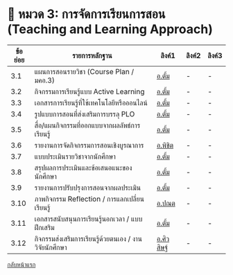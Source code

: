 # 📘 หมวด 3: การจัดการเรียนการสอน (Teaching and Learning Approach)

| ข้อย่อย | รายการหลักฐาน                                             | ลิงค์1     | ลิงค์2 | ลิงค์3     |
|---------|--------------------------------------------------------------|--------------------------|--------------------|------------------|
| 3.1   | แผนการสอนรายวิชา (Course Plan / มคอ.3)                     | [อ.ตั้ม](https://lms.rmutl.ac.th/teacher/tqf5_checker/check_step1/27453953985742363) | -                  | -                |
| 3.2   | กิจกรรมการเรียนรู้แบบ Active Learning                      | [อ.ตั้ม](https://github.com/CPE-RMUTL/.github/blob/main/profile/evidence/3-teaching-and-learning/ActiveLearning-Activities.md) | -                  | -                |
| 3.3   | เอกสารการเรียนรู้ที่ใช้เทคโนโลยีหรือออนไลน์              | [อ.ตั้ม](https://github.com/CPE-RMUTL/.github/blob/main/profile/evidence/3-teaching-and-learning/OnlineLearning-Materials.md) | -                  | -                |
| 3.4   | รูปแบบการสอนที่ส่งเสริมการบรรลุ PLO                       | [อ.ตั้ม](https://github.com/CPE-RMUTL/.github/blob/main/profile/evidence/3-teaching-and-learning/PLO-TeachingStrategies.md) | -                  | -                |
| 3.5   | สื่อ/แผนกิจกรรมที่ออกแบบจากผลลัพธ์การเรียนรู้             | [อ.ตั้ม](https://github.com/CPE-RMUTL/.github/blob/main/profile/evidence/1-expected-learning-outcomes/mapping-plo-clo.md) | -                  | -                |
| 3.6   | รายงานการจัดกิจกรรมการสอนเชิงบูรณาการ                    | [อ.พิชิต](https://livermutlac.sharepoint.com/:f:/s/72562/EpWPhq34RzBMoe72hAZzFNoBLrXyCpNBzlXqo8G0r-kB6A?e=HJrmiU) | -                  | -                |
| 3.7   | แบบประเมินรายวิชาจากนักศึกษา                              | [อ.ตั้ม](https://github.com/CPE-RMUTL/.github/blob/main/profile/evidence/3-teaching-and-learning/CourseEval-Student.md) | -                  | -                |
| 3.8   | สรุปผลการประเมินและข้อเสนอแนะของนักศึกษา                 | [อ.ตั้ม](https://github.com/CPE-RMUTL/.github/blob/main/profile/evidence/3-teaching-and-learning/StudentFeedback-Summary.md) | -                  | -                |
| 3.9   | รายงานการปรับปรุงการสอนจากผลประเมิน                      | [อ.ตั้ม](https://github.com/CPE-RMUTL/.github/blob/main/profile/evidence/3-teaching-and-learning/Teaching-ImprovementReport.md) | -                  | -                |
| 3.10   | ภาพกิจกรรม Reflection / การแลกเปลี่ยนเรียนรู้            | [อ.ปณต](https://drive.google.com/drive/folders/1OmyYUVZ2w2R0TsBiN-fGCRXboT_BrTyY?usp=drive_link) | -                  | -                |
| 3.11   | เอกสารสนับสนุนการเรียนรู้นอกเวลา / แบบฝึกเสริม           | [อ.ตั้ม](https://github.com/CPE-RMUTL/.github/blob/main/profile/evidence/3-teaching-and-learning/Supplemental-LearningMaterials.md) | -                  | -                |
| 3.12   | กิจกรรมส่งเสริมการเรียนรู้ด้วยตนเอง / งานวิจัยนักศึกษา   | [อ.ศิวสิษฐ์](#)          | -                  | -                |

[กลับหน้าแรก](https://github.com/CPE-RMUTL/.github/blob/main/profile/README.md)
